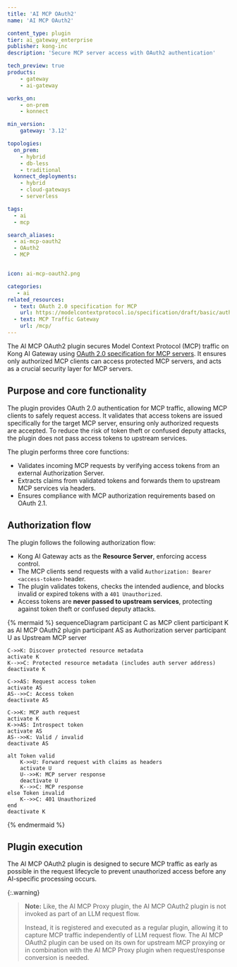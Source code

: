 ```yaml
---
title: 'AI MCP OAuth2'
name: 'AI MCP OAuth2'

content_type: plugin
tier: ai_gateway_enterprise
publisher: kong-inc
description: 'Secure MCP server access with OAuth2 authentication'

tech_preview: true
products:
    - gateway
    - ai-gateway

works_on:
    - on-prem
    - konnect

min_version:
    gateway: '3.12'

topologies:
  on_prem:
    - hybrid
    - db-less
    - traditional
  konnect_deployments:
    - hybrid
    - cloud-gateways
    - serverless

tags:
  - ai
  - mcp

search_aliases:
  - ai-mcp-oauth2
  - OAuth2
  - MCP


icon: ai-mcp-oauth2.png

categories:
   - ai
related_resources:
  - text: OAuth 2.0 specification for MCP
    url: https://modelcontextprotocol.io/specification/draft/basic/authorization
  - text: MCP Traffic Gateway
    url: /mcp/
---
```


The AI MCP OAuth2 plugin secures Model Context Protocol (MCP) traffic on Kong AI Gateway using [OAuth 2.0 specification for MCP servers](https://modelcontextprotocol.io/specification/draft/basic/authorization). It ensures only authorized MCP clients can access protected MCP servers, and acts as a crucial security layer for MCP servers.

## Purpose and core functionality

The plugin provides OAuth 2.0 authentication for MCP traffic, allowing MCP clients to safely request access. It validates that access tokens are issued specifically for the target MCP server, ensuring only authorized requests are accepted. To reduce the risk of token theft or confused deputy attacks, the plugin does not pass access tokens to upstream services.

The plugin performs three core functions:

* Validates incoming MCP requests by verifying access tokens from an external Authorization Server.
* Extracts claims from validated tokens and forwards them to upstream MCP services via headers.
* Ensures compliance with MCP authorization requirements based on OAuth 2.1.

## Authorization flow

The plugin follows the following authorization flow:

* Kong AI Gateway acts as the **Resource Server**, enforcing access control.
* The MCP clients send requests with a valid `Authorization: Bearer <access-token>` header.
* The plugin validates tokens, checks the intended audience, and blocks invalid or expired tokens with a `401 Unauthorized`.
* Access tokens are **never passed to upstream services**, protecting against token theft or confused deputy attacks.

<!-- vale off -->
{% mermaid %}
sequenceDiagram
    participant C as MCP client
    participant K as AI MCP OAuth2 plugin
    participant AS as Authorization server
    participant U as Upstream MCP server

    C->>K: Discover protected resource metadata
    activate K
    K-->>C: Protected resource metadata (includes auth server address)
    deactivate K

    C->>AS: Request access token
    activate AS
    AS-->>C: Access token
    deactivate AS

    C->>K: MCP auth request
    activate K
    K->>AS: Introspect token
    activate AS
    AS-->>K: Valid / invalid
    deactivate AS

    alt Token valid
        K->>U: Forward request with claims as headers
        activate U
        U-->>K: MCP server response
        deactivate U
        K-->>C: MCP response
    else Token invalid
        K-->>C: 401 Unauthorized
    end
    deactivate K

{% endmermaid %}
<!-- vale on -->

## Plugin execution

The AI MCP OAuth2 plugin is designed to secure MCP traffic as early as possible in the request lifecycle to prevent unauthorized access before any AI-specific processing occurs.

{:.warning}
> **Note:** Like, the AI MCP Proxy plugin, the AI MCP OAuth2 plugin is not invoked as part of an LLM request flow.
>
> Instead, it is registered and executed as a regular plugin, allowing it to capture MCP traffic independently of LLM request flow.
> The AI MCP OAuth2 plugin can be used on its own for upstream MCP proxying or in combination with the AI MCP Proxy plugin when request/response conversion is needed.

